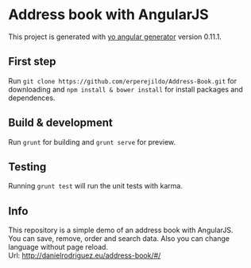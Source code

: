 # Address book with AngularJS

This project is generated with [yo angular generator](https://github.com/yeoman/generator-angular)
version 0.11.1.

## First step

Run `git clone https://github.com/erperejildo/Address-Book.git` for downloading and `npm install & bower install` for install packages and dependences.

## Build & development

Run `grunt` for building and `grunt serve` for preview.

## Testing

Running `grunt test` will run the unit tests with karma.

## Info

This repository is a simple demo of an address book with AngularJS.<br />
You can save, remove, order and search data. Also you can change language without page reload.<br />
Url: http://danielrodriguez.eu/address-book/#/
